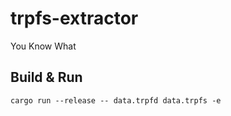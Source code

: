 # trpfs-extractor

You Know What

## Build & Run

```
cargo run --release -- data.trpfd data.trpfs -e
```
